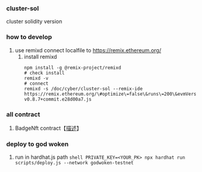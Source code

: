 ### cluster-sol

cluster solidity version

### how to develop
1. use remixd connect localfile to https://remix.ethereum.org/
   1. install remixd 
       ```shell
       npm install -g @remix-project/remixd
       # check install
       remixd -v
       # connect
       remixd -s /doc/cyber/cluster-sol --remix-ide https://remix.ethereum.org/\#optimize\=false\&runs\=200\&evmVersion\=null\&version\=soljson-v0.8.7+commit.e28d00a7.js
       ```

### all contract
1. BadgeNft contract【[描述](https://github.com/wheesys/cluster3-sol/blob/master/contract/BadgeNft.md)】


### deploy to god woken
1. run in hardhat.js path 
       ```shell
       PRIVATE_KEY=<YOUR_PK> npx hardhat run scripts/deploy.js --network godwoken-testnet
       ```